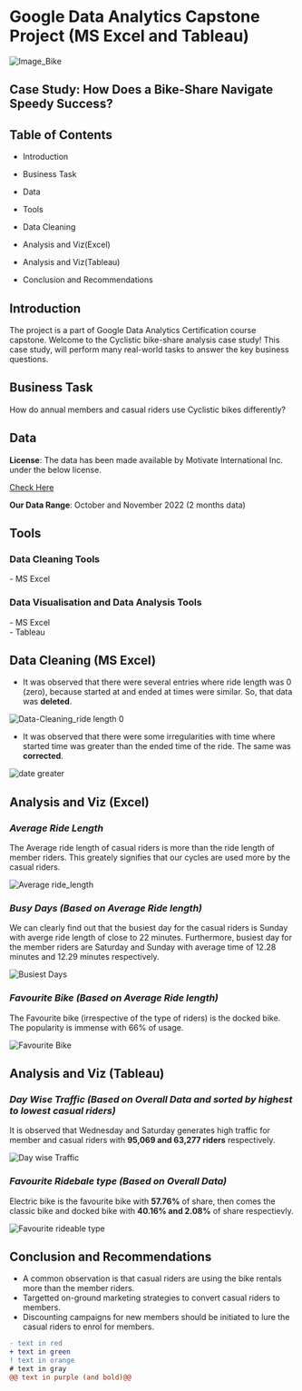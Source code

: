 # Google Data Analytics Capstone Project (MS Excel and Tableau)
![Image_Bike](https://user-images.githubusercontent.com/119749518/211970785-a7ca2157-7010-42d0-8543-e4dea4be6c59.png)
<h2>Case Study: How Does a Bike-Share Navigate Speedy Success?</h2>

<h2>Table of Contents</h2>

- Introduction<br>

- Business Task<br>
- Data<br>
- Tools<br>
- Data Cleaning <br>
- Analysis and Viz(Excel) <br>
- Analysis and Viz(Tableau) <br>
- Conclusion and Recommendations

<h2>Introduction</h2>
The project is a part of Google Data Analytics Certification course capstone.
Welcome to the Cyclistic bike-share analysis case study! This case study, will perform many real-world tasks to answer the key business questions.

<h2>Business Task</h2>  
<b></b>How do annual members and casual riders use Cyclistic bikes differently?

<h2>Data</h2>
<b>License</b>: The data has been made available by Motivate International Inc. under the below license.
  
[Check Here](https://www.divvybikes.com/data-license-agreement)

<b>Our Data Range</b>: October and November 2022 (2 months data)  
  
<h2>Tools</h2>
<h3>Data Cleaning Tools</h3>
- MS Excel<br>

<h3>Data Visualisation and Data Analysis Tools</h3>
- MS Excel<br>
- Tableau<br>

<h2>Data Cleaning (MS Excel)</h2>

 - It was observed that there were several entries where ride length was 0 (zero), because started at and ended at times were similar. So, that data was <b>deleted</b>.

![Data-Cleaning_ride length 0](https://user-images.githubusercontent.com/119749518/212465117-54ed8505-9dfe-4f53-b8de-802061b0281a.png)

- It was observed that there were some irregularities with time where started time was greater than the ended time of the ride. The same was <b>corrected</b>.

![date greater](https://user-images.githubusercontent.com/119749518/212465365-cb3b9ad5-f863-4ae7-bb97-4769ea172887.png)

<h2>Analysis and Viz (Excel)</h2>

<h3><I>Average Ride Length</I></h3>
The Average ride length of casual riders is more than the ride length of member riders. This greately signifies that our cycles are used more by the casual riders.


![Average ride_length](https://user-images.githubusercontent.com/119749518/211985058-d8885540-5664-4136-bb39-8261bff26359.png)


<h3><I>Busy Days (Based on Average Ride length)</I></h3>
We can clearly find out that the busiest day for the casual riders is Sunday with averge ride length of close to 22 minutes. Furthermore, busiest day for the member riders are Saturday and Sunday with average time of 12.28 minutes and 12.29 minutes respectively.

![Busiest Days](https://user-images.githubusercontent.com/119749518/211985160-b544ca5d-6f93-487a-8df6-7e394a571873.png)


<h3><I>Favourite Bike (Based on Average Ride length)</I></h3>
The Favourite bike (irrespective of the type of riders) is the docked bike. The popularity is immense with 66% of usage.<br> 


![Favourite Bike](https://user-images.githubusercontent.com/119749518/211985211-4878c09c-bc2d-48bd-9dfa-33887ae136e2.png)


<h2>Analysis and Viz (Tableau)</h2>

<h3><I>Day Wise Traffic (Based on Overall Data and sorted by highest to lowest casual riders)</I></h3>
It is observed that Wednesday and Saturday generates high traffic for member and casual riders with <b>95,069 and 63,277 riders</b> respectively.

![Day wise Traffic](https://user-images.githubusercontent.com/119749518/212466578-54d55d8f-9e3c-45a0-8590-b9c310021b84.png)


<h3><I>Favourite Ridebale type (Based on Overall Data)</I></h3>
Electric bike is the favourite bike with <b>57.76%</b> of share, then comes the classic bike and docked bike with <b>40.16% and 2.08%</b> of share respectievly.

![Favourite rideable type](https://user-images.githubusercontent.com/119749518/212466590-5e86e6b0-cb7b-4a4d-9e6a-01cf887d34eb.png)


<h2>Conclusion and Recommendations</h2>

- A common observation is that casual riders are using the bike rentals more than the member riders.
- Targetted on-ground marketing strategies to convert casual riders to members.
- Discounting campaigns for new members should be initiated to lure the casual riders to enrol for members.


  
```diff
- text in red
+ text in green
! text in orange
# text in gray
@@ text in purple (and bold)@@
```

